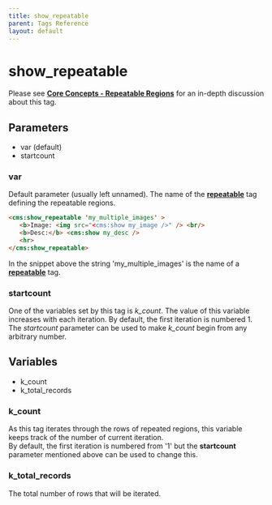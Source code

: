 ```yaml
---
title: show_repeatable
parent: Tags Reference
layout: default
---
```


# show_repeatable

Please see [**Core Concepts - Repeatable Regions**](../concepts/repeatable-regions.html#displaying-the-values) for an in-depth discussion about this tag.

## Parameters

* var (default)
* startcount

### var

Default parameter (usually left unnamed). The name of the [**repeatable**](../repeatable.html) tag defining the repeatable regions.

```html
<cms:show_repeatable 'my_multiple_images' >
   <b>Image: <img src="<cms:show my_image />" /> <br/>
   <b>Desc:</b> <cms:show my_desc />
   <hr>
</cms:show_repeatable>
```

In the snippet above the string 'my\_multiple\_images' is the name of a [**repeatable**](../repeatable.html) tag.

### startcount

One of the variables set by this tag is *k\_count*. The value of this variable increases with each iteration. By default, the first iteration is numbered 1\. The _startcount_ parameter can be used to make *k\_count* begin from any arbitrary number.

## Variables

* k\_count
* k\_total\_records

### k_count

As this tag iterates through the rows of repeated regions, this variable keeps track of the number of current iteration.<br/>
By default, the first iteration is numbered from '1' but the **startcount** parameter mentioned above can be used to change this.

### k_total_records

The total number of rows that will be iterated.
